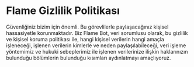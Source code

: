 # Flame Gizlilik Politikası
Güvenliğiniz bizim için önemli. Bu görevlilerle paylaşacağınız kişisel hassasiyetle korunmaktadır.
Biz Flame Bot, veri sorumlusu olarak, bu gizlilik ve kişisel koruma politikası ile, hangi kişisel verilerin hangi amaçla işleneceği, işlenen verilerin kimlerle ve neden paylaşılabileceği, veri işleme yöntemimiz ve hukuki sebeplerimiz ile işlenen verilerinize ilişkin haklarınızın bulunduğu bölümlerin bulunduğu kısımları aydınlatmayı amaçlıyoruz.
